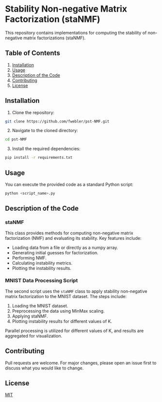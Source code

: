 # Stability Non-negative Matrix Factorization (staNMF)

This repository contains implementations for computing the stability of non-negative matrix factorizations (staNMF).

## Table of Contents

1. [Installation](#installation)
2. [Usage](#usage)
3. [Description of the Code](#description-of-the-code)
4. [Contributing](#contributing)
5. [License](#license)

## Installation

1. Clone the repository:
```bash
git clone https://github.com/fwebler/pst-NMF.git
```

2. Navigate to the cloned directory:
```bash
cd pst-NMF
```

3. Install the required dependencies:
```bash
pip install -r requirements.txt
```

## Usage

You can execute the provided code as a standard Python script:

```bash
python <script_name>.py
```

## Description of the Code

### staNMF

This class provides methods for computing non-negative matrix factorization (NMF) and evaluating its stability. Key features include:

- Loading data from a file or directly as a numpy array.
- Generating initial guesses for factorization.
- Performing NMF.
- Calculating instability metrics.
- Plotting the instability results.

### MNIST Data Processing Script

The second script uses the `staNMF` class to apply stability non-negative matrix factorization to the MNIST dataset. The steps include:

1. Loading the MNIST dataset.
2. Preprocessing the data using MinMax scaling.
3. Applying staNMF.
4. Plotting instability results for different values of K.

Parallel processing is utilized for different values of K, and results are aggregated for visualization.

## Contributing

Pull requests are welcome. For major changes, please open an issue first to discuss what you would like to change.

## License

[MIT](https://choosealicense.com/licenses/mit/)
